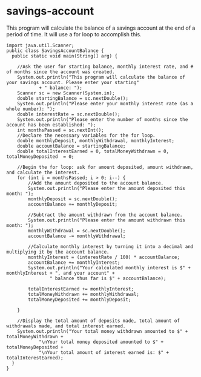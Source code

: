 # savings-account
This program will calculate the balance of a savings account at the end of a period of time. It will use a for loop to accomplish this.

    import java.util.Scanner;
    public class SavingsAccountBalance {
      public static void main(String[] arg) {

        //Ask the user for starting balance, monthly interest rate, and # of months since the account was created.
        System.out.println("This program will calculate the balance of your savings account. Please enter your starting"
                + " balance: ");
        Scanner sc = new Scanner(System.in);
        double startingBalance = sc.nextDouble();
        System.out.println("Please enter your monthly interest rate (as a whole number): ");
        double interestRate = sc.nextDouble();
        System.out.println("Please enter the number of months since the account has been established: ");
        int monthsPassed = sc.nextInt();
        //Declare the necessary variables for the for loop.
        double monthlyDeposit, monthlyWithdrawal, monthlyInterest;
        double accountBalance = startingBalance;
        double totalInterestEarned = 0, totalMoneyWithdrawn = 0, totalMoneyDeposited  = 0;

        //Begin the for loop: ask for amount deposited, amount withdrawn, and calculate the interest.
        for (int i = monthsPassed; i > 0; i--) {
            //Add the amount deposited to the account balance.
            System.out.println("Please enter the amount deposited this month: ");
            monthlyDeposit = sc.nextDouble();
            accountBalance += monthlyDeposit;

            //Subtract the amount withdrawn from the account balance.
            System.out.println("Please enter the amount withdrawn this month: ");
            monthlyWithdrawal = sc.nextDouble();
            accountBalance -= monthlyWithdrawal;

            //Calculate monthly interest by turning it into a decimal and multiplying it by the account balance.
            monthlyInterest = (interestRate / 100) * accountBalance;
            accountBalance += monthlyInterest;
            System.out.println("Your calculated monthly interest is $" + monthlyInterest + ", and your account" +
                    " balance thus far is $" + accountBalance);

            totalInterestEarned += monthlyInterest;
            totalMoneyWithdrawn += monthlyWithdrawal;
            totalMoneyDeposited += monthlyDeposit;

        }

        //Display the total amount of deposits made, total amount of withdrawals made, and total interest earned.
        System.out.println("Your total money withdrawn amounted to $" + totalMoneyWithdrawn +
                "\nYour total money deposited amounted to $" + totalMoneyDeposited +
                "\nYour total amount of interest earned is: $" + totalInterestEarned);
      }
    }
